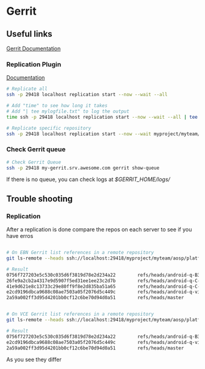 # Gerrit

## Useful links

[Gerrit Documentation](https://gerrit-review.googlesource.com/Documentation/)

### Replication Plugin

[Documentation](https://gerrit.wikimedia.org/r/plugins/replication/Documentation/cmd-start.md)

```bash
# Replicate all
ssh -p 29418 localhost replication start --now --wait --all

# Add "time" to see how long it takes
# Add "| tee mylogfile.txt" to log the output   
time ssh -p 29418 localhost replication start --now --wait --all | tee mylogfile.txt

# Replicate specific repository
ssh -p 29418 localhost replication start --now --wait myproject/myteam/aosp/platform/frameworks/native
```

### Check Gerrit queue

```bash
# Check Gerrit Queue
ssh -p 29418 my-gerrit.srv.awesome.com gerrit show-queue
```

If there is no queue, you can check logs at _$GERRIT_HOME/logs/_

## Trouble shooting

### Replication

After a replication is done compare the repos on each server to see if you have erros

```bash

# On EBN Gerrit list references in a remote repository
git ls-remote --heads ssh://localhost:29418/myproject/myteam/aosp/platform/frameworks/native

# Result
0756f727203e5c530c035d6f3819d78e2d234a22        refs/heads/android-q-B3-vis-vol-ivi-ce_my22
26fe9a2cb2a4317e9d5907f5ed31ee1ee23c2d7b        refs/heads/android-q-C-CS63-vis-vol-ivi-ce_my22
41e9d621e8c13733c29e80ff9f8e2d835ba51a65        refs/heads/android-q-C-CS73-vis-vol-ivi-ce_my22
e2cd9196dbca9688c08ae7503a05f2076d5c449c        refs/heads/android-q-vis-vol-ivi-ce_my22
2a59a002ff3d95d4201bb0cf12c6be70d94d0a51        refs/heads/master


# On VCE Gerrit list references in a remote repository
git ls-remote --heads ssh://localhost:29418/myproject/myteam/aosp/platform/frameworks/native

# Result
0756f727203e5c530c035d6f3819d78e2d234a22        refs/heads/android-q-B3-vis-vol-ivi-ce_my22
e2cd9196dbca9688c08ae7503a05f2076d5c449c        refs/heads/android-q-vis-vol-ivi-ce_my22
2a59a002ff3d95d4201bb0cf12c6be70d94d0a51        refs/heads/master
 ```

As you see they differ
